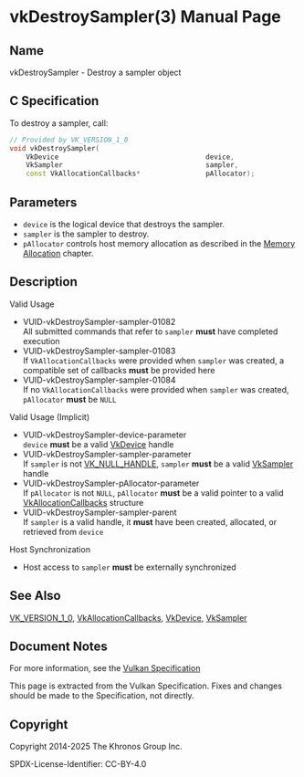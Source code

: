 # vkDestroySampler(3) Manual Page

## Name

vkDestroySampler - Destroy a sampler object



## [](#_c_specification)C Specification

To destroy a sampler, call:

```c++
// Provided by VK_VERSION_1_0
void vkDestroySampler(
    VkDevice                                    device,
    VkSampler                                   sampler,
    const VkAllocationCallbacks*                pAllocator);
```

## [](#_parameters)Parameters

- `device` is the logical device that destroys the sampler.
- `sampler` is the sampler to destroy.
- `pAllocator` controls host memory allocation as described in the [Memory Allocation](https://registry.khronos.org/vulkan/specs/latest/html/vkspec.html#memory-allocation) chapter.

## [](#_description)Description

Valid Usage

- [](#VUID-vkDestroySampler-sampler-01082)VUID-vkDestroySampler-sampler-01082  
  All submitted commands that refer to `sampler` **must** have completed execution
- [](#VUID-vkDestroySampler-sampler-01083)VUID-vkDestroySampler-sampler-01083  
  If `VkAllocationCallbacks` were provided when `sampler` was created, a compatible set of callbacks **must** be provided here
- [](#VUID-vkDestroySampler-sampler-01084)VUID-vkDestroySampler-sampler-01084  
  If no `VkAllocationCallbacks` were provided when `sampler` was created, `pAllocator` **must** be `NULL`

Valid Usage (Implicit)

- [](#VUID-vkDestroySampler-device-parameter)VUID-vkDestroySampler-device-parameter  
  `device` **must** be a valid [VkDevice](https://registry.khronos.org/vulkan/specs/latest/man/html/VkDevice.html) handle
- [](#VUID-vkDestroySampler-sampler-parameter)VUID-vkDestroySampler-sampler-parameter  
  If `sampler` is not [VK\_NULL\_HANDLE](https://registry.khronos.org/vulkan/specs/latest/man/html/VK_NULL_HANDLE.html), `sampler` **must** be a valid [VkSampler](https://registry.khronos.org/vulkan/specs/latest/man/html/VkSampler.html) handle
- [](#VUID-vkDestroySampler-pAllocator-parameter)VUID-vkDestroySampler-pAllocator-parameter  
  If `pAllocator` is not `NULL`, `pAllocator` **must** be a valid pointer to a valid [VkAllocationCallbacks](https://registry.khronos.org/vulkan/specs/latest/man/html/VkAllocationCallbacks.html) structure
- [](#VUID-vkDestroySampler-sampler-parent)VUID-vkDestroySampler-sampler-parent  
  If `sampler` is a valid handle, it **must** have been created, allocated, or retrieved from `device`

Host Synchronization

- Host access to `sampler` **must** be externally synchronized

## [](#_see_also)See Also

[VK\_VERSION\_1\_0](https://registry.khronos.org/vulkan/specs/latest/man/html/VK_VERSION_1_0.html), [VkAllocationCallbacks](https://registry.khronos.org/vulkan/specs/latest/man/html/VkAllocationCallbacks.html), [VkDevice](https://registry.khronos.org/vulkan/specs/latest/man/html/VkDevice.html), [VkSampler](https://registry.khronos.org/vulkan/specs/latest/man/html/VkSampler.html)

## [](#_document_notes)Document Notes

For more information, see the [Vulkan Specification](https://registry.khronos.org/vulkan/specs/latest/html/vkspec.html#vkDestroySampler)

This page is extracted from the Vulkan Specification. Fixes and changes should be made to the Specification, not directly.

## [](#_copyright)Copyright

Copyright 2014-2025 The Khronos Group Inc.

SPDX-License-Identifier: CC-BY-4.0
